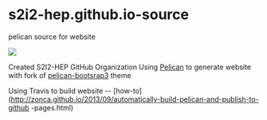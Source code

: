 # s2i2-hep.github.io-source
pelican source for website 

![](https://travis-ci.org/s2i2-hep/s2i2-hep.github.io-source.svg?branch=master)

Created S2I2-HEP GitHub Organization 
Using [Pelican](http://getpelican.com/) to generate website with fork of [pelican-bootsrap3](https://github.com/diana-hep/pelican-bootstrap3) theme

Using Travis to build website -- [how-to](http://zonca.github.io/2013/09/automatically-build-pelican-and-publish-to-github
-pages.html)
